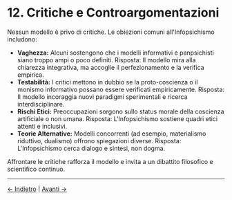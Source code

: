 # 12. Critiche e Controargomentazioni

Nessun modello è privo di critiche. Le obiezioni comuni all'Infopsichismo includono:

- **Vaghezza:** Alcuni sostengono che i modelli informativi e panpsichisti siano troppo ampi o poco definiti. Risposta: Il modello mira alla chiarezza integrativa, ma accoglie il perfezionamento e la verifica empirica.
- **Testabilità:** I critici mettono in dubbio se la proto-coscienza o il monismo informativo possano essere verificati empiricamente. Risposta: Il modello incoraggia nuovi paradigmi sperimentali e ricerca interdisciplinare.
- **Rischi Etici:** Preoccupazioni sorgono sullo status morale della coscienza artificiale o non umana. Risposta: L'Infopsichismo sostiene quadri etici attenti e inclusivi.
- **Teorie Alternative:** Modelli concorrenti (ad esempio, materialismo riduttivo, dualismo) offrono spiegazioni diverse. Risposta: L'Infopsichismo cerca dialogo e sintesi, non dogma.

Affrontare le critiche rafforza il modello e invita a un dibattito filosofico e scientifico continuo.

---
<div class="navigation-links">
<a href="11_Studi_di_Caso_e_Applicazioni_Pratiche.md" class="nav-link prev-link">← Indietro</a> | <a href="13_Metodologia_ed_Epistemologia.md" class="nav-link next-link">Avanti →</a>
</div>
